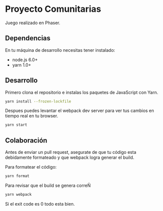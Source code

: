 # Proyecto Comunitarias

Juego realizado en Phaser.

## Dependencias

En tu máquina de desarrollo necesitas tener instalado: 

- node.js 6.0+
- yarn 1.0+

## Desarrollo

Primero clona el repositorio e instalas los paquetes de JavaScript con Yarn.

``` bash
yarn install --frozen-lockfile
```

Despues puedes levantar el webpack dev server para ver tus cambios en tiempo real en tu browser.

``` bash
yarn start
```

## Colaboración

Antes de enviar un pull request, asegurate de que tu código esta debidamente formateado y que webpack logra generar el build.

Para formatear el código:


``` bash
yarn format
```


Para revisar que el build se genera correÑ

``` bash
yarn webpack
```

Si el exit code es 0 todo esta bien.

